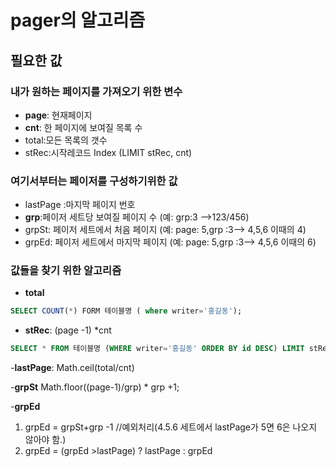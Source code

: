 # pager의 알고리즘

## 필요한 값 
### 내가 원하는 페이지를 가져오기 위한 변수
- **page**: 현재페이지
- **cnt**: 한 페이지에 보여질 목록 수
- total:모든 목록의 갯수
- stRec:시작레코드 Index (LIMIT stRec, cnt)

### 여기서부터는 페이저를 구성하기위한 값
- lastPage :마지막 페이지 번호
- **grp**:페이저 세트당 보여질 페이지 수 (예: grp:3 -->123/456)
- grpSt: 페이저 세트에서 처음 페이지 (예: page: 5,grp :3--> 4,5,6 이때의 4)
- grpEd: 페이저 세트에서 마지막 페이지 (예: page: 5,grp :3--> 4,5,6 이때의 6)

### 값들을 찾기 위한 알고리즘
- **total**
```sql
SELECT COUNT(*) FORM 테이블명 ( where writer='홍길동');

```
- **stRec**: (page -1) *cnt
```sql
SELECT * FROM 테이블명 (WHERE writer='홍길동' ORDER BY id DESC) LIMIT stRec, cnt;
```

-**lastPage**: Math.ceil(total/cnt)

-**grpSt** Math.floor((page-1)/grp) * grp +1;

-**grpEd** 
1. grpEd = grpSt+grp -1 //예외처리(4.5.6 세트에서 lastPage가 5면 6은 나오지 않아야 함.)
2. grpEd = (grpEd >lastPage) ? lastPage : grpEd
